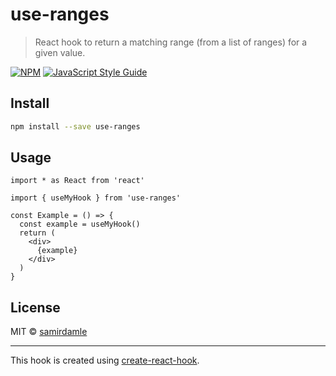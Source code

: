 # use-ranges

> React hook to return a matching range (from a list of ranges) for a given value.

[![NPM](https://img.shields.io/npm/v/use-ranges.svg)](https://www.npmjs.com/package/use-ranges) [![JavaScript Style Guide](https://img.shields.io/badge/code_style-standard-brightgreen.svg)](https://standardjs.com)

## Install

```bash
npm install --save use-ranges
```

## Usage

```tsx
import * as React from 'react'

import { useMyHook } from 'use-ranges'

const Example = () => {
  const example = useMyHook()
  return (
    <div>
      {example}
    </div>
  )
}
```

## License

MIT © [samirdamle](https://github.com/samirdamle)

---

This hook is created using [create-react-hook](https://github.com/hermanya/create-react-hook).
